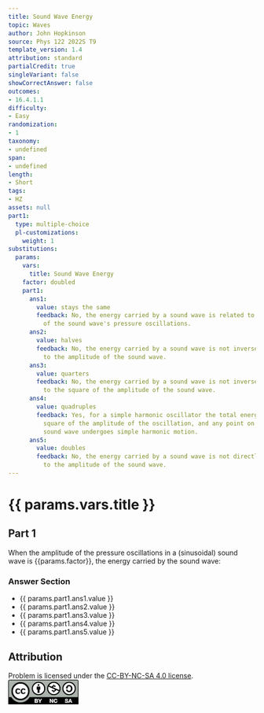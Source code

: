 ```yaml
---
title: Sound Wave Energy
topic: Waves
author: John Hopkinson
source: Phys 122 2022S T9
template_version: 1.4
attribution: standard
partialCredit: true
singleVariant: false
showCorrectAnswer: false
outcomes:
- 16.4.1.1
difficulty:
- Easy
randomization:
- 1
taxonomy:
- undefined
span:
- undefined
length:
- Short
tags:
- HZ
assets: null
part1:
  type: multiple-choice
  pl-customizations:
    weight: 1
substitutions:
  params:
    vars:
      title: Sound Wave Energy
    factor: doubled
    part1:
      ans1:
        value: stays the same
        feedback: No, the energy carried by a sound wave is related to the amplitude
          of the sound wave's pressure oscillations.
      ans2:
        value: halves
        feedback: No, the energy carried by a sound wave is not inversely proportional
          to the amplitude of the sound wave.
      ans3:
        value: quarters
        feedback: No, the energy carried by a sound wave is not inversely proportional
          to the square of the amplitude of the sound wave.
      ans4:
        value: quadruples
        feedback: Yes, for a simple harmonic oscillator the total energy goes as the
          square of the amplitude of the oscillation, and any point on a sinusoidal
          sound wave undergoes simple harmonic motion.
      ans5:
        value: doubles
        feedback: No, the energy carried by a sound wave is not directly proportional
          to the amplitude of the sound wave.
---
```

# {{ params.vars.title }}

## Part 1

When the amplitude of the pressure oscillations in a (sinusoidal) sound wave is {{params.factor}}, the energy carried by the sound wave:

### Answer Section

- {{ params.part1.ans1.value }}
- {{ params.part1.ans2.value }}
- {{ params.part1.ans3.value }}
- {{ params.part1.ans4.value }}
- {{ params.part1.ans5.value }}

## Attribution

Problem is licensed under the [CC-BY-NC-SA 4.0 license](https://creativecommons.org/licenses/by-nc-sa/4.0/).<br> ![The Creative Commons 4.0 license requiring attribution-BY, non-commercial-NC, and share-alike-SA license.](https://raw.githubusercontent.com/firasm/bits/master/by-nc-sa.png)